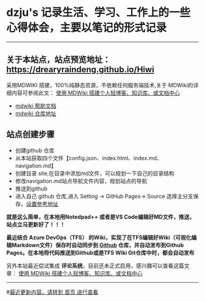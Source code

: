# dzju's 记录生活、学习、工作上的一些心得体会，主要以笔记的形式记录

------------------------------------------------------------------------------------------------

## 关于本站点，站点预览地址： https://drearyraindeng.github.io/Hiwi

 采用MDWIKI 搭建，100%纯静态资源，不依赖任何服务端技术,关于 MDWiki的详细内容可参阅此文： [使用 MDWiki 搭建个人轻博客、知识库、或文档中心](blog/4article/MDWiki.md)

- [mdwiki 帮助文档](https://dynalon.github.io/mdwiki/#!tutorials/github.md)
- [mdwiki 仓库地址](https://github.com/Dynalon/mdwiki/)

## 站点创建步骤
 - 创建github 仓库
 - 从本站获取四个文件【config.json、index.html、index.md、navigation.md】
 - 创建目录 site,在目录中添加md文件，可以规划一下自己的目录结构
 - 修改navigation.md站点导航文件内容，规划站点的导航
 - 推送到github
 - 进入自己 github 仓库,进入 Setting -> GitHub Pages-> Source 选择主分支保存。[设置参考地址](https://pages.github.com/)

**就是这么简单，在本地用Notedpad++ 或者是VS Code编辑好MD文件，推送，站点立马更新好了！！！**

**最近结合 Azure DevOps（TFS） 的Wiki，实现了在TFS编辑好Wiki（可视化编辑Markdown文件）保存时自动同步到 [Github](https://github.com/drearyrainDeng/Hiwi) 仓库，并自动发布到Github Pages。在本地将代码推送到Github或是TFS Wiki Git仓库中时，都会自动发布**

另外本站最近偿试集成 **评论系统**，目前还未正式启用，感兴趣可以查看这篇文章： [使用 MDWiki 搭建个人轻博客、知识库、或文档中心](blog/4article/MDWiki.md)

------------------------------------------------------------------------------------------------


#[最近更新内容，请转到 首页 进行查看](index.md)
